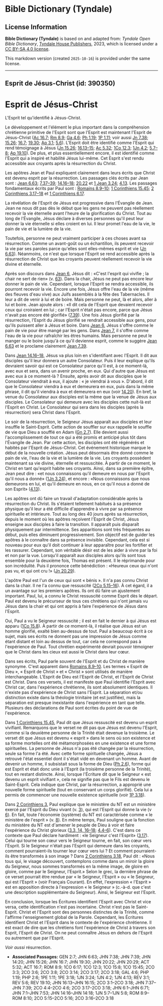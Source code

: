 # Bible Dictionary (Tyndale)

## License Information

**Bible Dictionary (Tyndale)** is based on and adapted from: _Tyndale Open Bible Dictionary_, [Tyndale House Publishers](https://tyndaleopenresources.com/), 2023, which is licensed under a [CC BY-SA 4.0 license](https://creativecommons.org/licenses/by-sa/4.0/legalcode.en).

This markdown version (created `2025-10-16`) is provided under the same license.



--------------------------------

## Esprit de Jésus-Christ (id: 390350)

Esprit de Jésus\-Christ
=======================

L'Esprit tel qu'identifié à Jésus\-Christ.

Le développement et l'élément le plus important dans la compréhension chrétienne primitive de l'Esprit sont que l'Esprit est maintenant l'Esprit de Jésus\-Christ ([Ac 16\.7](https://ref.ly/Acts16:7); [Rm 8\.9](https://ref.ly/Rom8:9); [Ga 4\.6](https://ref.ly/Gal4:6); [Ph 1\.19](https://ref.ly/Phil1:19); [1P 1\.11](https://ref.ly/1Pet1:11); voir aussi [Jn 7\.38](https://ref.ly/John7:38); [15\.26](https://ref.ly/John15:26); [16\.7](https://ref.ly/John16:7); [19\.30](https://ref.ly/John19:30); [Ap 3\.1](https://ref.ly/Rev3:1); [5\.6](https://ref.ly/Rev5:6)). L'Esprit doit être identifié comme l'Esprit qui rend témoignage à Jésus ([Jn 15\.26](https://ref.ly/John15:26); [16\.13–15](https://ref.ly/John16:13-John16:15); [Ac 5\.32](https://ref.ly/Acts5:32); [1Co 12\.3](https://ref.ly/1Cor12:3); [1Jn 4\.2](https://ref.ly/1John4:2); [5\.7–8](https://ref.ly/1John5:7-1John5:8); [Ap 19\.10](https://ref.ly/Rev19:10)). De plus, et plus essentiellement encore, il est identifié comme l'Esprit qui a inspiré et habilité Jésus lui\-même. Cet Esprit s'est rendu accessible aux croyants après la résurrection du Christ.

Les apôtres Jean et Paul expliquent clairement dans leurs écrits que Christ est devenu esprit par la résurrection. Les passages clés écrits par Jean sont : [Jean 6\.63](https://ref.ly/John6:63); [7\.37–39](https://ref.ly/John7:37-John7:39); [14\.16–18](https://ref.ly/John14:16-John14:18); [20\.22](https://ref.ly/John20:22) et [1 Jean 3\.24](https://ref.ly/1John3:24); [4\.13](https://ref.ly/1John4:13). Les passages fondamentaux écrits par Paul sont : [Romains 8\.9–10](https://ref.ly/Rom8:9-Rom8:10); [1 Corinthiens 15\.45](https://ref.ly/1Cor15:45); [2 Corinthiens 3\.17–18](https://ref.ly/2Cor3:17-2Cor3:18) et [1 Corinthiens 6\.17](https://ref.ly/1Cor6:17).

La révélation de l'Esprit de Jésus est progressive dans l'Évangile de Jean. Jean ne nous dit pas dès le début que les gens ne peuvent pas réellement recevoir la vie éternelle avant l'heure de la glorification du Christ. Tout au long de l'Évangile, Jésus déclare à diverses personnes qu'il peut leur donner la vie éternelle si elles croient en lui. Il leur promet l'eau de la vie, le pain de vie et la lumière de la vie. 

Toutefois, personne ne peut vraiment participer à ces choses avant sa résurrection. Comme un avant\-goût ou un échantillon, ils peuvent recevoir la vie par ses paroles parce qu'elles sont elles\-mêmes esprit et vie ([Jn 6\.63](https://ref.ly/John6:63)). Néanmoins, ce n'est que lorsque l'Esprit se rend accessible après la résurrection de Christ que les croyants peuvent réellement recevoir la vie divine et éternelle. 

Après son discours dans [Jean 6](https://ref.ly/John6:1-John6:71), Jésus dit : «C'est l'esprit qui vivifie ; la chair ne sert de rien» (v. [63](https://ref.ly/John6:63)). Dans la chair, Jésus ne peut pas encore leur donner le pain de vie. Cependant, lorsque l'Esprit se rendra accessible, ils pourront recevoir la vie. Encore une fois, Jésus offre l'eau de la vie (même des fleuves d'eau vive) aux Juifs assemblés à la fête des Tabernacles. Il leur a dit de venir à lui et de boire. Mais personne ne peut, là et alors, aller à lui et boire. Jean ajoute alors : «Il dit cela de l'Esprit que devaient recevoir ceux qui croiraient en lui ; car l'Esprit n'était pas encore, parce que Jésus n'avait pas encore été glorifié» ([7\.39](https://ref.ly/John7:39)). Une fois Jésus glorifié par la résurrection, l'Esprit du Jésus glorifié se rendrait accessible aux gens, pour qu'ils puissent aller à Jésus et boire. Dans [Jean 6](https://ref.ly/John6:1-John6:71), Jésus s'offre comme le pain de vie pour être mangé par les gens. Dans [Jean 7](https://ref.ly/John7:1-John7:53), il s'offre comme l'eau de la vie pour rafraîchir les êtres humains. Mais personne ne peut le manger ou le boire jusqu'à ce qu'il devienne esprit, comme le suggère [Jean 6\.63](https://ref.ly/John6:63) et le proclame clairement [Jean 7\.39](https://ref.ly/John7:39).

Dans [Jean 14\.16–18](https://ref.ly/John14:16-John14:18), Jésus va plus loin en s'identifiant avec l'Esprit. Il dit aux disciples qu'il leur donnera un autre Consolateur. Puis il leur explique qu'ils devraient savoir qui est ce Consolateur parce qu'il est, à ce moment\-là, avec eux et sera, dans un avenir proche, en eux. Qui d'autre que Jésus est avec eux à ce moment\-là ? Ensuite, après avoir dit aux disciples que le Consolateur viendrait à eux, il ajoute : « je viendrai à vous ». D'abord, il dit que le Consolateur viendra à eux et demeurera en eux, puis dans la même phrase, il dit qu'il viendra à eux et demeurera en eux (voir [14\.20](https://ref.ly/John14:20)). En bref, la venue du Consolateur aux disciples est la même que la venue de Jésus aux disciples. Le Consolateur qui demeure avec les disciples cette nuit\-là est l'Esprit en Christ. Le Consolateur qui sera dans les disciples (après la résurrection) sera Christ dans l'Esprit.

Le soir de la résurrection, le Seigneur Jésus apparaît aux disciples et leur insuffle le Saint\-Esprit. Cette action de souffler sur eux rappelle le souffle de vie que Dieu a soufflé en Adam ([Gn 2\.7](https://ref.ly/Gen2:7)). Elle devient aussi l'accomplissement de tout ce qui a été promis et anticipé plus tôt dans l'Évangile de Jean. Par cette action, les disciples ont été régénérés et habités par l'Esprit de Jésus\-Christ. Cet événement historique marque le début de la nouvelle création. Jésus peut désormais être donné comme le pain de vie, l'eau de la vie et la lumière de la vie. Les croyants possèdent maintenant sa vie divine, éternelle et ressuscitée. À partir de ce moment, le Christ en tant qu'esprit habite ses croyants. Ainsi, dans sa première épître, Jean peut dire : «et nous connaissons qu'il demeure en nous par l'Esprit qu'il nous a donné» ([1Jn 3\.24](https://ref.ly/1John3:24)), et encore : «Nous connaissons que nous demeurons en lui, et qu'il demeure en nous, en ce qu'il nous a donné de son Esprit» ([4\.13](https://ref.ly/1John4:13)).

Les apôtres ont dû faire un travail d'adaptation considérable après la résurrection du Christ. Ils s'étaient tellement habitués à sa présence physique qu'il leur a été difficile d'apprendre à vivre par sa présence spirituelle et intérieure. Tout au long des 40 jours après sa résurrection, depuis le moment où les apôtres reçoivent l'Esprit de Christ, Jésus enseigne aux disciples à faire la transition. Il apparaît puis disparaît physiquement par intermittence. Ses apparitions sont très fréquentes au début, puis elles diminuent progressivement. Son objectif est de guider les apôtres à le connaître dans sa présence invisible. Cependant, cela est si nouveau pour eux qu'il doit continuer à leur apparaître pour les fortifier et les rassurer. Cependant, son véritable désir est de les aider à vivre par la foi et non par la vue. Lorsqu'il apparaît aux disciples alors qu'ils sont tous ensemble pour la deuxième fois, Thomas est présent. Il le réprimande pour son incrédulité. Puis il prononce cette bénédiction : «Heureux ceux qui n'ont pas vu, et qui ont cru !» ([Jn 20\.29](https://ref.ly/John20:29)).

L'apôtre Paul est l'un de ceux qui sont « bénis ». Il n'a pas connu Christ dans la chair. Il ne l'a connu que ressuscité ([2Co 5\.15–16](https://ref.ly/2Cor5:15-2Cor5:16)). À cet égard, il a un avantage sur les premiers apôtres. Ils ont dû faire un ajustement important. Paul, lui, a connu le Christ ressuscité comme Esprit dès le départ. Paul est devenu le précurseur de tous ces chrétiens qui n'ont jamais vu Jésus dans la chair et qui ont appris à faire l'expérience de Jésus dans l'Esprit. 

Oui, Paul a vu le Seigneur ressuscité ; il est en fait le dernier à qui Jésus est apparu ([1Co 15\.8](https://ref.ly/1Cor15:8)). À partir de ce moment\-là, il réalise que Jésus est un homme glorifié, exalté bien au\-dessus de tout. Paul a beaucoup écrit à ce sujet, mais ses écrits ne donnent pas une impression de Jésus comme étant distant et loin au dessus de tout, car cela ne correspond pas à l'expérience de Paul. Tout chrétien expérimenté devrait pouvoir témoigner que le Christ dans les cieux est aussi le Christ dans leur cœur.

Dans ses écrits, Paul parle souvent de l'Esprit et du Christ de manière synonyme. C'est apparent dans [Romains 8\.9–10](https://ref.ly/Rom8:9-Rom8:10). Les termes « Esprit de Dieu », « Esprit de Christ » et « Christ » sont utilisés de manière interchangeable. L'Esprit de Dieu est l'Esprit de Christ, et l'Esprit de Christ est Christ. Dans ces versets, il est manifeste que Paul identifie l'Esprit avec Christ car, dans l'expérience chrétienne, ils sont absolument identiques. Il n'existe pas d'expérience de Christ sans l'Esprit. La séparation et/ou distinction existe dans la théologie trinitaire (et est justifiée), mais la séparation est presque inexistante dans l'expérience en tant que telle. Plusieurs des déclarations de Paul sont écrites du point de vue de l'expérience.

Dans [1 Corinthiens 15\.45](https://ref.ly/1Cor15:45), Paul dit que Jésus ressuscité est devenu un esprit vivifiant. Remarquons que le verset ne dit pas que Jésus est devenu l'Esprit, comme si la deuxième personne de la Trinité était devenue la troisième. Le verset dit que Jésus est devenu « esprit » dans le sens où son existence et sa forme mortelles ont été métamorphosées en une existence et une forme spirituelles. La personne de Jésus n'a pas été changée par la résurrection, seule sa forme l'a été. Avec cette forme spirituelle changée, Jésus a retrouvé l'état essentiel dont il s'était vidé en devenant un homme. Avant de devenir un homme, il subsistait sous la forme de Dieu ([Ph 2\.6](https://ref.ly/Phil2:6)), forme qui est Esprit et était donc unie à l'Esprit (la troisième personne de la Trinité), tout en restant distincte. Ainsi, lorsque l'Écriture dit que le Seigneur « est devenu un esprit vivifiant », cela ne signifie pas que le Fils est devenu le Saint\-Esprit. Cela indique que Christ, par la résurrection, a approprié une nouvelle forme spirituelle (tout en conservant un corps glorifié). Cela lui a permis de commencer une nouvelle existence spirituelle (voir [1P 3\.18](https://ref.ly/1Pet3:18)).

Dans [2 Corinthiens 3](https://ref.ly/2Cor3:1-2Cor3:18), Paul explique que le ministère du NT est un ministère exercé par l'Esprit du Dieu vivant (v. [3](https://ref.ly/2Cor3:3)), qui est l'Esprit qui donne la vie (v [6](https://ref.ly/2Cor3:6)). En fait, toute l'économie (système) du NT est caractérisée comme « le ministère de l'esprit » (v. [8](https://ref.ly/2Cor3:8)). En même temps, Paul souligne que la fonction du ministère du NT est d'amener le peuple de Dieu à voir et faire l'expérience du Christ glorieux ([3\.3, 14, 16–18](https://ref.ly/2Cor3:3,2Cor3:14,2Cor3:16-2Cor3:18); [4\.4–6](https://ref.ly/2Cor4:4-2Cor4:6)). C'est dans ce contexte que Paul déclare hardiment : «le Seigneur c'est l'Esprit» ([3\.17](https://ref.ly/2Cor3:17)). Celui qui tourne son cœur vers le Seigneur tourne, en fait, son cœur vers l'Esprit. Si le Seigneur n'était pas l'Esprit qui demeure dans les croyants, comment pourraient\-ils tourner leur cœur vers lui ? Et comment pourraient\-ils être transformés à son image ? Dans [2 Corinthiens 3\.18](https://ref.ly/2Cor3:18), Paul dit : «Nous tous qui, le visage découvert, contemplons comme dans un miroir la gloire du Seigneur, nous sommes transformés en la même image, de gloire en gloire, comme par le Seigneur, l'Esprit.» Selon le grec, la dernière phrase de ce verset pourrait être rendue par « le Seigneur, l'Esprit » ou « le Seigneur, qui est l'Esprit » (voir Français Courant). En effet, l'expression « l'Esprit » est en apposition directe à l'expression « le Seigneur » (c.\-à\-d. que c'est une description supplémentaire du Seigneur). Ainsi, le Seigneur est l'Esprit.

En conclusion, lorsque les Écritures identifient l'Esprit avec Christ et vice versa, cette identification n'est pas incertaine. Christ n'est pas le Saint\-Esprit. Christ et l'Esprit sont des personnes distinctes de la Trinité, comme l'affirme l'enseignement global de la Parole. Cependant, les Écritures identifient Christ et l'Esprit dans le contexte de l'expérience chrétienne. Il est exact de dire que les chrétiens font l'expérience de Christ à travers son Esprit, l'Esprit de Christ. On ne peut connaître Jésus en dehors de l'Esprit ou autrement que par l'Esprit.

*Voir aussi* résurrection.

* **Associated Passages:** GEN 2:7; JHN 6:63; JHN 7:38; JHN 7:39; JHN 14:20; JHN 15:26; JHN 16:7; JHN 19:30; JHN 20:22; JHN 20:29; ACT 5:32; ACT 16:7; ROM 8:9; 1CO 6:17; 1CO 12:3; 1CO 15:8; 1CO 15:45; 2CO 3:3; 2CO 3:6; 2CO 3:8; 2CO 3:14; 2CO 3:17; 2CO 3:18; GAL 4:6; PHP 1:19; PHP 2:6; 1PE 1:11; 1PE 3:18; 1JN 3:24; 1JN 4:2; 1JN 4:13; REV 3:1; REV 5:6; REV 19:10; JHN 16:13–JHN 16:15; 2CO 3:1–2CO 3:18; JHN 7:37–JHN 7:39; 2CO 4:4–2CO 4:6; 2CO 3:17–2CO 3:18; JHN 6:1–JHN 6:71; JHN 7:1–JHN 7:53; JHN 14:16–JHN 14:18; 1JN 5:7–1JN 5:8; ROM 8:9–ROM 8:10; 2CO 5:15–2CO 5:16; 2CO 3:16–2CO 3:18

